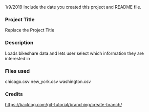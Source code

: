 1/9/2019
Include the date you created this project and README file.

### Project Title
Replace the Project Title

### Description
Loads bikeshare data and lets user select which information they are interested in

### Files used
chicago.csv
new_york.csv
washington.csv
### Credits
https://backlog.com/git-tutorial/branching/create-branch/

